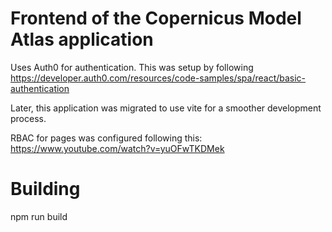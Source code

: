 # Frontend of the Copernicus Model Atlas application 
Uses Auth0 for authentication.
This was setup by following https://developer.auth0.com/resources/code-samples/spa/react/basic-authentication

Later, this application was migrated to use vite for a smoother development process.

RBAC for pages was configured following this: https://www.youtube.com/watch?v=yuOFwTKDMek 

# Building
npm run build

